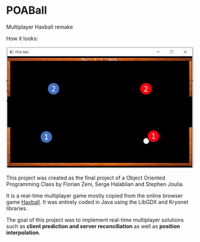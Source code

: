 # POABall
Multiplayer Haxball remake

How it looks: 

![alt text](https://github.com/FlorianZeni/POABall/blob/master/Readme%20Image/Screenshot.PNG?raw=true)

This project was created as the final project of a Object Oriented Programming Class by Florian Zeni, Serge Halablian and Stephen Joulia.

It is a real-time multiplayer game mostly copied from the online browser game [Haxball](https://www.haxball.com/play). 
It was entirely coded in Java using the LibGDX and Kryonet libraries.

The goal of this project was to implement real-time multiplayer solutions such as **client prediction and server reconciliation** as well as **position interpolation**.
